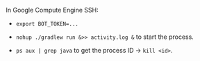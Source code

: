 In Google Compute Engine SSH:

- ```export BOT_TOKEN=...```

- `nohup ./gradlew run &>> activity.log &` to start the process.

- `ps aux | grep java` to get the process ID -> `kill <id>`.

